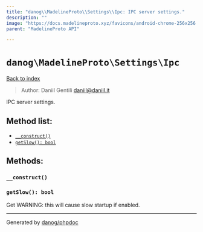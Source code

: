 ```yaml
---
title: "danog\\MadelineProto\\Settings\\Ipc: IPC server settings."
description: ""
image: "https://docs.madelineproto.xyz/favicons/android-chrome-256x256.png"
parent: "MadelineProto API"

---
```

# `danog\MadelineProto\Settings\Ipc`
[Back to index](../../../index.html)

> Author: Daniil Gentili <daniil@daniil.it>  
  

IPC server settings.  




## Method list:
* [`__construct()`](#__construct)
* [`getSlow(): bool`](#getslow)

## Methods:
### `__construct()`





### `getSlow(): bool`

Get WARNING: this will cause slow startup if enabled.



---
Generated by [danog/phpdoc](https://phpdoc.daniil.it)
